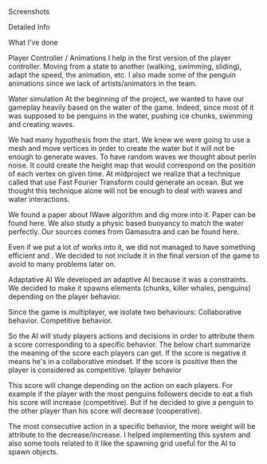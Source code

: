 


Screenshots



Detailed Info


What I've done

Player Controller / Animations
I help in the first version of the player controller. 
Moving from a state to another (walking, swimming, sliding), adapt the speed, the animation, etc.
I also made some of the penguin animations since we lack of artists/animators in the team.

Water simulation
At the beginning of the project, we wanted to have our gameplay heavily based on the water of the game.
Indeed, since most of it was supposed to be penguins in the water, pushing ice chunks, swimming and creating waves.

We had many hypothesis from the start. 
We knew we were going to use a mesh and move vertices in order to create the water but it will not be enough to generate waves.
To have random waves we thought about perlin noise. 
It could create the height map that would correspond on the position of each vertex on given time.
At midproject we realize that a technique called that use Fast Fourier Transform could generate an ocean.
But we thought this technique alone will not be enough to deal with waves and water interactions.

We found a paper about IWave algorithm and dig more into it. Paper can be found here.
We also study a physic based buoyancy to match the water perfectly. 
Our sources comes from Gamasutra and can be found here.


Even if we put a lot of works into it, we did not managed to have something efficient and .
We decided to not include it in the final version of the game to avoid to many problems later on.

Adaptative AI
We developed an adaptive AI because it was a constraints.
We decided to make it spawns elements (chunks, killer whales, penguins) depending on the player behavior.

Since the game is multiplayer, we isolate two behaviours:
  Collaborative behavior.
  Competitive behavior.
 
So the AI will study players actions and decisions in order to attribute them a score corresponding to a specific behavior. 
The below chart summarize the meaning of the score each players can get. 
If the score is negative it means he's in a collaborative mindset. If the score is positive then the player is considered as competitive.
!player behavior

This score will change depending on the action on each players. 
For example if the player with the most penguins followers decide to eat a fish his score will increase (competitive). 
But if he decided to give a penguin to the other player than his score will decrease (cooperative).

The most consecutive action in a specific behavior, the more weight will be attribute to the decrease/increase.
I helped implementing this system and also some tools related to it like the spawning grid useful for the AI to spawn objects. 

